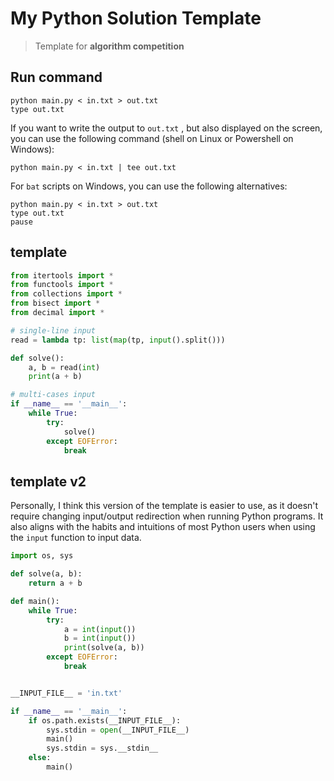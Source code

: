 # My Python Solution Template

> Template for **algorithm competition**

## Run command

```shell
python main.py < in.txt > out.txt
type out.txt
```

If you want to write the output to `out.txt` , but also displayed on the screen, you can use the following command (shell on Linux or Powershell on Windows):

```shell
python main.py < in.txt | tee out.txt
```

For `bat` scripts on Windows, you can use the following alternatives:

```shell
python main.py < in.txt > out.txt
type out.txt
pause
```

## template

```Python
from itertools import *
from functools import *
from collections import *
from bisect import *
from decimal import *

# single-line input
read = lambda tp: list(map(tp, input().split()))

def solve():
    a, b = read(int)
    print(a + b)

# multi-cases input
if __name__ == '__main__':
    while True:
        try:
            solve()
        except EOFError:
            break
```

## template v2

Personally, I think this version of the template is easier to use, as it doesn't require changing input/output redirection when running Python programs. It also aligns with the habits and intuitions of most Python users when using the `input` function to input data.

```python
import os, sys

def solve(a, b):
    return a + b

def main():
    while True:
        try:
            a = int(input())
            b = int(input())
            print(solve(a, b))
        except EOFError:
            break


__INPUT_FILE__ = 'in.txt'

if __name__ == '__main__':
    if os.path.exists(__INPUT_FILE__):
        sys.stdin = open(__INPUT_FILE__)
        main()
        sys.stdin = sys.__stdin__
    else:
        main()
```
